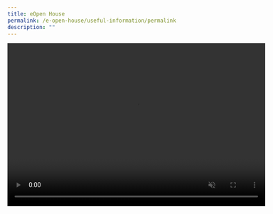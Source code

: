 ```yaml
---
title: eOpen House
permalink: /e-open-house/useful-information/permalink
description: ""
---
```

<source src="/qql/slot/u752/2021/openhouse/corporate.mp4" type="video/mp4">

<video preload="none" width="580" height="368" controls="" autoplay="" muted="">
<source src="/qql/slot/u752/2021/openhouse/corporate.mp4" type="video/mp4">
	Your browser does not support HTML5 Video tag.
</video>